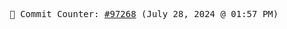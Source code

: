 <p align="center">
    <samp>
        📮 Commit Counter: <a href="https://github.com/Javascript-void0/Javascript-void0/commits/main">#97268</a> (July 28, 2024 @ 01:57 PM)
    </samp>
</p>